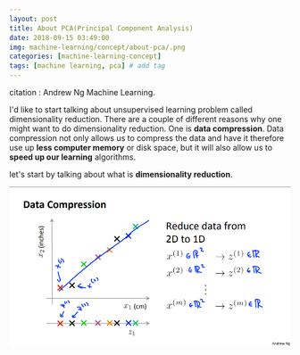 ```yaml
---
layout: post
title: About PCA(Principal Component Analysis)  
date: 2018-09-15 03:49:00
img: machine-learning/concept/about-pca/.png
categories: [machine-learning-concept] 
tags: [machine learning, pca] # add tag
---
```


citation : Andrew Ng Machine Learning.

I'd like to start talking about unsupervised learning problem called dimensionality reduction.
There are a couple of different reasons why one might want to do dimensionality reduction. One is **data compression**.
Data compression not only allows us to compress the data and have it therefore use up **less computer memory** or disk space, 
but it will also allow us to **speed up our learning** algorithms.

let's start by talking about what is **dimensionality reduction**.

![1](../assets/img/machine-learning/concept/about-pca/data-compression.png)

 
 